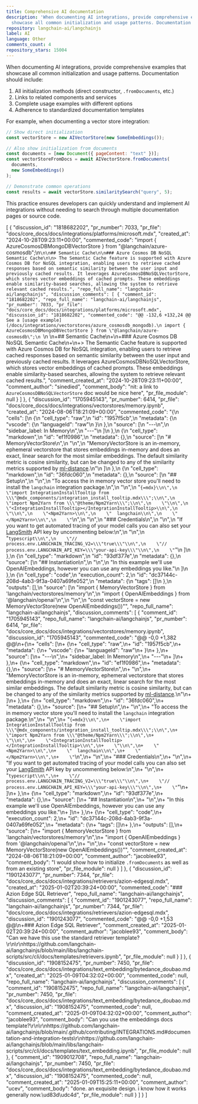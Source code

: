 ```yaml
---
title: Comprehensive AI documentation
description: 'When documenting AI integrations, provide comprehensive examples that
  showcase all common initialization and usage patterns. Documentation should include:'
repository: langchain-ai/langchainjs
label: AI
language: Other
comments_count: 4
repository_stars: 15004
---
```


When documenting AI integrations, provide comprehensive examples that showcase all common initialization and usage patterns. Documentation should include:

1. All initialization methods (direct constructor, `.fromDocuments`, etc.)
2. Links to related components and services
3. Complete usage examples with different options
4. Adherence to standardized documentation templates

For example, when documenting a vector store integration:

```javascript
// Show direct initialization
const vectorStore = new AIVectorStore(new SomeEmbeddings());

// Also show initialization from documents
const documents = [new Document({ pageContent: "text" })];
const vectorStoreFromDocs = await AIVectorStore.fromDocuments(
  documents,
  new SomeEmbeddings()
);

// Demonstrate common operations
const results = await vectorStore.similaritySearch("query", 5);
```

This practice ensures developers can quickly understand and implement AI integrations without needing to search through multiple documentation pages or source code.


[
  {
    "discussion_id": "1818682202",
    "pr_number": 7033,
    "pr_file": "docs/core_docs/docs/integrations/platforms/microsoft.mdx",
    "created_at": "2024-10-28T09:23:11+00:00",
    "commented_code": "import { AzureCosmosDBMongoDBVectorStore } from \"@langchain/azure-cosmosdb\";\n```\n\n## Semantic Cache\n\n### Azure Cosmos DB NoSQL Semantic Cache\n\n> The Semantic Cache feature is supported with Azure Cosmos DB for NoSQL integration, enabling users to retrieve cached responses based on semantic similarity between the user input and previously cached results. It leverages AzureCosmosDBNoSQLVectorStore, which stores vector embeddings of cached prompts. These embeddings enable similarity-based searches, allowing the system to retrieve relevant cached results.",
    "repo_full_name": "langchain-ai/langchainjs",
    "discussion_comments": [
      {
        "comment_id": "1818682202",
        "repo_full_name": "langchain-ai/langchainjs",
        "pr_number": 7033,
        "pr_file": "docs/core_docs/docs/integrations/platforms/microsoft.mdx",
        "discussion_id": "1818682202",
        "commented_code": "@@ -132,6 +132,24 @@ See a [usage example](/docs/integrations/vectorstores/azure_cosmosdb_mongodb).\n import { AzureCosmosDBMongoDBVectorStore } from \"@langchain/azure-cosmosdb\";\n ```\n \n+## Semantic Cache\n+\n+### Azure Cosmos DB NoSQL Semantic Cache\n+\n+> The Semantic Cache feature is supported with Azure Cosmos DB for NoSQL integration, enabling users to retrieve cached responses based on semantic similarity between the user input and previously cached results. It leverages AzureCosmosDBNoSQLVectorStore, which stores vector embeddings of cached prompts. These embeddings enable similarity-based searches, allowing the system to retrieve relevant cached results.",
        "comment_created_at": "2024-10-28T09:23:11+00:00",
        "comment_author": "sinedied",
        "comment_body": "nit: a link to `AzureCosmosDBNoSQLVectorStore` doc would be nice here",
        "pr_file_module": null
      }
    ]
  },
  {
    "discussion_id": "1705945143",
    "pr_number": 6414,
    "pr_file": "docs/core_docs/docs/integrations/vectorstores/memory.ipynb",
    "created_at": "2024-08-06T18:21:09+00:00",
    "commented_code": "{\n \"cells\": [\n  {\n   \"cell_type\": \"raw\",\n   \"id\": \"1957f5cb\",\n   \"metadata\": {\n    \"vscode\": {\n     \"languageId\": \"raw\"\n    }\n   },\n   \"source\": [\n    \"---\\n\",\n    \"sidebar_label: In Memory\\n\",\n    \"---\"\n   ]\n  },\n  {\n   \"cell_type\": \"markdown\",\n   \"id\": \"ef1f0986\",\n   \"metadata\": {},\n   \"source\": [\n    \"# MemoryVectorStore\\n\",\n    \"\\n\",\n    \"MemoryVectorStore is an in-memory, ephemeral vectorstore that stores embeddings in-memory and does an exact, linear search for the most similar embeddings. The default similarity metric is cosine similarity, but can be changed to any of the similarity metrics supported by [ml-distance](https://mljs.github.io/distance/modules/similarity.html).\\n\"\n   ]\n  },\n  {\n   \"cell_type\": \"markdown\",\n   \"id\": \"36fdc060\",\n   \"metadata\": {},\n   \"source\": [\n    \"## Setup\\n\",\n    \"\\n\",\n    \"To access the in memory vector store you'll need to install the `langchain` integration package.\\n\",\n    \"\\n\",\n    \"```{=mdx}\\n\",\n    \"import IntegrationInstallTooltip from \\\"@mdx_components/integration_install_tooltip.mdx\\\";\\n\",\n    \"import Npm2Yarn from \\\"@theme/Npm2Yarn\\\";\\n\",\n    \"\\n\",\n    \"<IntegrationInstallTooltip></IntegrationInstallTooltip>\\n\",\n    \"\\n\",\n    \"<Npm2Yarn>\\n\",\n    \"  langchain\\n\",\n    \"</Npm2Yarn>\\n\",\n    \"```\\n\",\n    \"\\n\",\n    \"### Credentials\\n\",\n    \"\\n\",\n    \"If you want to get automated tracing of your model calls you can also set your [LangSmith](https://docs.smith.langchain.com/) API key by uncommenting below:\\n\",\n    \"\\n\",\n    \"```typescript\\n\",\n    \"// process.env.LANGCHAIN_TRACING_V2=\\\"true\\\"\\n\",\n    \"// process.env.LANGCHAIN_API_KEY=\\\"your-api-key\\\"\\n\",\n    \"```\"\n   ]\n  },\n  {\n   \"cell_type\": \"markdown\",\n   \"id\": \"93df377e\",\n   \"metadata\": {},\n   \"source\": [\n    \"## Instantiation\\n\",\n    \"\\n\",\n    \"In this example we'll use OpenAIEmbeddings, however you can use any embeddings you like.\"\n   ]\n  },\n  {\n   \"cell_type\": \"code\",\n   \"execution_count\": 2,\n   \"id\": \"dc37144c-208d-4ab3-9f3a-0407a69fe052\",\n   \"metadata\": {\n    \"tags\": []\n   },\n   \"outputs\": [],\n   \"source\": [\n    \"import { MemoryVectorStore } from 'langchain/vectorstores/memory'\\n\",\n    \"import { OpenAIEmbeddings } from '@langchain/openai'\\n\",\n    \"\\n\",\n    \"const vectorStore = new MemoryVectorStore(new OpenAIEmbeddings())\"",
    "repo_full_name": "langchain-ai/langchainjs",
    "discussion_comments": [
      {
        "comment_id": "1705945143",
        "repo_full_name": "langchain-ai/langchainjs",
        "pr_number": 6414,
        "pr_file": "docs/core_docs/docs/integrations/vectorstores/memory.ipynb",
        "discussion_id": "1705945143",
        "commented_code": "@@ -0,0 +1,382 @@\n+{\n+ \"cells\": [\n+  {\n+   \"cell_type\": \"raw\",\n+   \"id\": \"1957f5cb\",\n+   \"metadata\": {\n+    \"vscode\": {\n+     \"languageId\": \"raw\"\n+    }\n+   },\n+   \"source\": [\n+    \"---\\n\",\n+    \"sidebar_label: In Memory\\n\",\n+    \"---\"\n+   ]\n+  },\n+  {\n+   \"cell_type\": \"markdown\",\n+   \"id\": \"ef1f0986\",\n+   \"metadata\": {},\n+   \"source\": [\n+    \"# MemoryVectorStore\\n\",\n+    \"\\n\",\n+    \"MemoryVectorStore is an in-memory, ephemeral vectorstore that stores embeddings in-memory and does an exact, linear search for the most similar embeddings. The default similarity metric is cosine similarity, but can be changed to any of the similarity metrics supported by [ml-distance](https://mljs.github.io/distance/modules/similarity.html).\\n\"\n+   ]\n+  },\n+  {\n+   \"cell_type\": \"markdown\",\n+   \"id\": \"36fdc060\",\n+   \"metadata\": {},\n+   \"source\": [\n+    \"## Setup\\n\",\n+    \"\\n\",\n+    \"To access the in memory vector store you'll need to install the `langchain` integration package.\\n\",\n+    \"\\n\",\n+    \"```{=mdx}\\n\",\n+    \"import IntegrationInstallTooltip from \\\"@mdx_components/integration_install_tooltip.mdx\\\";\\n\",\n+    \"import Npm2Yarn from \\\"@theme/Npm2Yarn\\\";\\n\",\n+    \"\\n\",\n+    \"<IntegrationInstallTooltip></IntegrationInstallTooltip>\\n\",\n+    \"\\n\",\n+    \"<Npm2Yarn>\\n\",\n+    \"  langchain\\n\",\n+    \"</Npm2Yarn>\\n\",\n+    \"```\\n\",\n+    \"\\n\",\n+    \"### Credentials\\n\",\n+    \"\\n\",\n+    \"If you want to get automated tracing of your model calls you can also set your [LangSmith](https://docs.smith.langchain.com/) API key by uncommenting below:\\n\",\n+    \"\\n\",\n+    \"```typescript\\n\",\n+    \"// process.env.LANGCHAIN_TRACING_V2=\\\"true\\\"\\n\",\n+    \"// process.env.LANGCHAIN_API_KEY=\\\"your-api-key\\\"\\n\",\n+    \"```\"\n+   ]\n+  },\n+  {\n+   \"cell_type\": \"markdown\",\n+   \"id\": \"93df377e\",\n+   \"metadata\": {},\n+   \"source\": [\n+    \"## Instantiation\\n\",\n+    \"\\n\",\n+    \"In this example we'll use OpenAIEmbeddings, however you can use any embeddings you like.\"\n+   ]\n+  },\n+  {\n+   \"cell_type\": \"code\",\n+   \"execution_count\": 2,\n+   \"id\": \"dc37144c-208d-4ab3-9f3a-0407a69fe052\",\n+   \"metadata\": {\n+    \"tags\": []\n+   },\n+   \"outputs\": [],\n+   \"source\": [\n+    \"import { MemoryVectorStore } from 'langchain/vectorstores/memory'\\n\",\n+    \"import { OpenAIEmbeddings } from '@langchain/openai'\\n\",\n+    \"\\n\",\n+    \"const vectorStore = new MemoryVectorStore(new OpenAIEmbeddings())\"",
        "comment_created_at": "2024-08-06T18:21:09+00:00",
        "comment_author": "jacoblee93",
        "comment_body": "I would show how to initialize `.fromDocuments` as well as from an existing store",
        "pr_file_module": null
      }
    ]
  },
  {
    "discussion_id": "1901243077",
    "pr_number": 7344,
    "pr_file": "docs/core_docs/docs/integrations/retrievers/azion-edgesql.mdx",
    "created_at": "2025-01-02T20:39:24+00:00",
    "commented_code": "### Azion Edge SQL Retriever",
    "repo_full_name": "langchain-ai/langchainjs",
    "discussion_comments": [
      {
        "comment_id": "1901243077",
        "repo_full_name": "langchain-ai/langchainjs",
        "pr_number": 7344,
        "pr_file": "docs/core_docs/docs/integrations/retrievers/azion-edgesql.mdx",
        "discussion_id": "1901243077",
        "commented_code": "@@ -0,0 +1,53 @@\n+### Azion Edge SQL Retriever",
        "comment_created_at": "2025-01-02T20:39:24+00:00",
        "comment_author": "jacoblee93",
        "comment_body": "Can we have this use the standard retriever template?\r\n\r\nhttps://github.com/langchain-ai/langchainjs/blob/main/libs/langchain-scripts/src/cli/docs/templates/retrievers.ipynb",
        "pr_file_module": null
      }
    ]
  },
  {
    "discussion_id": "1908152475",
    "pr_number": 7450,
    "pr_file": "docs/core_docs/docs/integrations/text_embedding/bytedance_doubao.mdx",
    "created_at": "2025-01-09T04:32:02+00:00",
    "commented_code": null,
    "repo_full_name": "langchain-ai/langchainjs",
    "discussion_comments": [
      {
        "comment_id": "1908152475",
        "repo_full_name": "langchain-ai/langchainjs",
        "pr_number": 7450,
        "pr_file": "docs/core_docs/docs/integrations/text_embedding/bytedance_doubao.mdx",
        "discussion_id": "1908152475",
        "commented_code": null,
        "comment_created_at": "2025-01-09T04:32:02+00:00",
        "comment_author": "jacoblee93",
        "comment_body": "Can you use the embeddings docs template?\r\n\r\nhttps://github.com/langchain-ai/langchainjs/blob/main/.github/contributing/INTEGRATIONS.md#documentation-and-integration-tests\r\nhttps://github.com/langchain-ai/langchainjs/blob/main/libs/langchain-scripts/src/cli/docs/templates/text_embedding.ipynb",
        "pr_file_module": null
      },
      {
        "comment_id": "1909012708",
        "repo_full_name": "langchain-ai/langchainjs",
        "pr_number": 7450,
        "pr_file": "docs/core_docs/docs/integrations/text_embedding/bytedance_doubao.mdx",
        "discussion_id": "1908152475",
        "commented_code": null,
        "comment_created_at": "2025-01-09T15:25:11+00:00",
        "comment_author": "ucev",
        "comment_body": "done. an exquisite design. i know how it works generally now.\ud83d\udc4d",
        "pr_file_module": null
      }
    ]
  }
]
